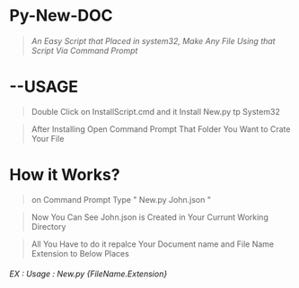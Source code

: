 # Py-New-DOC
> ###### An Easy Script that Placed in system32, Make Any File Using that Script Via Command Prompt

# --USAGE
> Double Click on InstallScript.cmd and it Install New.py tp System32

> After Installing Open Command Prompt That Folder You Want to Crate Your File

# How it Works?

> on Command Prompt Type " New.py John.json " 

> Now You Can See John.json is Created in Your Currunt Working Directory

> All You Have to do it repalce Your Document name and File Name Extension to Below Places

###### EX : Usage : New.py {FileName.Extension}
